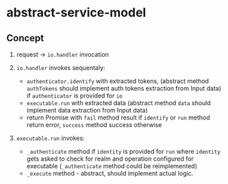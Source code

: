 # abstract-service-model

## Concept

1. request -> `io.handler` invocation
2. `io.handler` invokes sequentaly:
    * `authenticator.identify` with extracted tokens, (abstract method `authTokens` should implement 
        auth tokens extraction from Input data) if `authenticator` is provided for `io`
    * `executable.run` with extracted data (abstract method `data` should implement data extraction 
        from Input data)
    * return Promise with `fail` method result if `identify` or `run` method return error, `success` 
        method success otherwise
 
3. `executable.run` invokes:
    * `_authenticate` method if `identity` is provided for `run` where `identity` gets asked to check 
        for realm and operation configured for executable (`_authenticate` method could be reimplemented)
    * `_execute` method - abstract, should implement actual logic.
    

